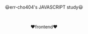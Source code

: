 <br>
<p align=center>😃err-cho404's JAVASCRIPT study😃</p>
<br>
<p align=center>❤️frontend❤️</p>
<br>

